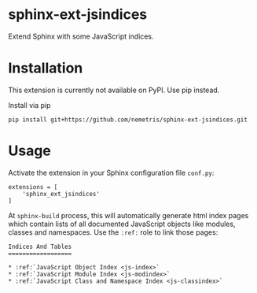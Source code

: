 # sphinx-ext-jsindices
Extend Sphinx with some JavaScript indices.

# Installation
This extension is currently not available on PyPI. Use pip instead.

Install via pip

```code
pip install git+https://github.com/nemetris/sphinx-ext-jsindices.git
```

# Usage
Activate the extension in your Sphinx configuration file ```conf.py```:

```code
extensions = [
    'sphinx_ext_jsindices'
]
```

At ```sphinx-build``` process, this will automatically generate html index pages
which contain lists of all documented JavaScript objects like modules, classes and namespaces.
Use the ```:ref:``` role to link those pages:

```code
Indices And Tables
==================

* :ref:`JavaScript Object Index <js-index>`
* :ref:`JavaScript Module Index <js-modindex>`
* :ref:`JavaScript Class and Namespace Index <js-classindex>`
```
